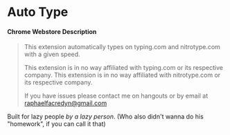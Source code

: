 # Auto Type

#### Chrome Webstore Description
> This extension automatically types on typing.com and nitrotype.com with a given speed.
> 
> This extension is in no way affiliated with typing.com or its respective company.
> This extension is in no way affiliated with nitrotype.com or its respective company.
> 
> If you have issues please contact me on hangouts or by email at raphaelfacredyn@gmail.com

Built for lazy people *by a lazy person*. (Who also didn't wanna do his "homework", if you can call it that)
